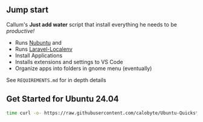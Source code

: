 ## Jump start

Callum's **Just add water** script that install everything he needs to be _productive!_

- Runs [Nubuntu](https://github.com/calobyte/nubuntu) and
- Runs [Laravel-Localenv](https://github.com/calobyte/laravel-localenv)
- Install Applications
- Installs extensions and settings to VS Code
- Organize apps into folders in gnome menu (eventually)

See `REQUIREMENTS.md` for in depth details

## Get Started for Ubuntu 24.04

```bash
time curl -o- https://raw.githubusercontent.com/calobyte/Ubuntu-Quickstart/refs/heads/main/24.04.sh | bash
```
